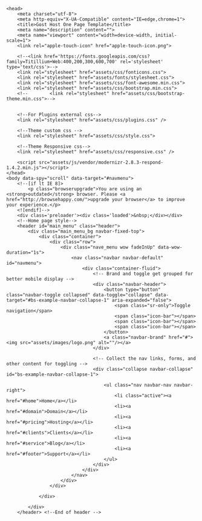 <!doctype html>
<!--[if lt IE 7]>      <html class="no-js lt-ie9 lt-ie8 lt-ie7" lang=""> <![endif]-->
<!--[if IE 7]>         <html class="no-js lt-ie9 lt-ie8" lang=""> <![endif]-->
<!--[if IE 8]>         <html class="no-js lt-ie9" lang=""> <![endif]-->
<!--[if gt IE 8]><!--> <html class="no-js" lang=""> <!--<![endif]-->
    <head>
        <meta charset="utf-8">
        <meta http-equiv="X-UA-Compatible" content="IE=edge,chrome=1">
        <title>Gost Host One Page Template</title>
        <meta name="description" content="">
        <meta name="viewport" content="width=device-width, initial-scale=1">
        <link rel="apple-touch-icon" href="apple-touch-icon.png">

        <!--<link href='https://fonts.googleapis.com/css?family=Titillium+Web:400,200,300,600,700' rel='stylesheet' type='text/css'>-->
        <link rel="stylesheet" href="assets/css/fonticons.css">
        <link rel="stylesheet" href="assets/fonts/stylesheet.css">
        <link rel="stylesheet" href="assets/css/font-awesome.min.css">
        <link rel="stylesheet" href="assets/css/bootstrap.min.css">
        <!--        <link rel="stylesheet" href="assets/css/bootstrap-theme.min.css">-->


        <!--For Plugins external css-->
        <link rel="stylesheet" href="assets/css/plugins.css" />

        <!--Theme custom css -->
        <link rel="stylesheet" href="assets/css/style.css">

        <!--Theme Responsive css-->
        <link rel="stylesheet" href="assets/css/responsive.css" />

        <script src="assets/js/vendor/modernizr-2.8.3-respond-1.4.2.min.js"></script>
    </head>
    <body data-spy="scroll" data-target="#navmenu">
        <!--[if lt IE 8]>
            <p class="browserupgrade">You are using an <strong>outdated</strong> browser. Please <a href="http://browsehappy.com/">upgrade your browser</a> to improve your experience.</p>
        <![endif]-->
		<div class='preloader'><div class='loaded'>&nbsp;</div></div>
        <!--Home page style-->
        <header id="main_menu" class="header">
            <div class="main_menu_bg navbar-fixed-top">
                <div class="container">
                    <div class="row">
                        <div class="nave_menu wow fadeInUp" data-wow-duration="1s">
                            <nav class="navbar navbar-default" id="navmenu">
                                <div class="container-fluid">
                                    <!-- Brand and toggle get grouped for better mobile display -->
                                    <div class="navbar-header">
                                        <button type="button" class="navbar-toggle collapsed" data-toggle="collapse" data-target="#bs-example-navbar-collapse-1" aria-expanded="false">
                                            <span class="sr-only">Toggle navigation</span>
                                            <span class="icon-bar"></span>
                                            <span class="icon-bar"></span>
                                            <span class="icon-bar"></span>
                                        </button>
                                        <a class="navbar-brand" href="#"><img src="assets/images/logo.png" alt=""/></a>
                                    </div>

                                    <!-- Collect the nav links, forms, and other content for toggling -->
                                    <div class="collapse navbar-collapse" id="bs-example-navbar-collapse-1">

                                        <ul class="nav navbar-nav navbar-right">
                                            <li class="active"><a href="#home">Home</a></li>
                                            <li><a href="#domain">Domain</a></li>
                                            <li><a href="#pricing">Hosting</a></li>
                                            <li><a href="#clients">Clients</a></li>
                                            <li><a href="#service">Blog</a></li>
                                            <li><a href="#footer">Support</a></li>
                                        </ul>
                                    </div>
                                </div>
                            </nav>
                        </div>
                    </div>

                </div>

            </div>
        </header> <!--End of header -->
